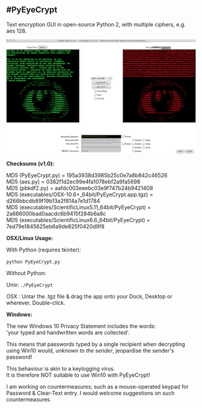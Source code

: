 #**PyEyeCrypt**
---

Text encryption GUI in open-source Python 2, with multiple ciphers, e.g. aes 128.

![ScreenShot](screenshot.jpg)


**Checksums (v1.0):**

MD5 (PyEyeCrypt.py)                                       = 195a3938d3985b25c0e7a8b842c46526<br>
MD5 (aes.py)                                              = 0382f1d2ec99e4fa1078ebf2a9fa5698<br>
MD5 (pbkdf2.py)                                           = aafdc003eeebc03e9f747b24b9421408<br>
MD5 (executables/OSX-10.6+_64bit/PyEyeCrypt.app.tgz)      = d266bbcdb89f19b13a2f814a7e1d1784<br>
MD5 (executables/ScientificLinux5.11_64bit/PyEyeCrypt)    = 2a686000bad0aacdc6b9415f284b6a8c<br>
MD5 (executables/ScientificLinux6.6_64bit/PyEyeCrypt)     = 7ed79e1845625eb6a9de825f0420d9f8<br>

**OSX/Linux Usage:**

With Python (requires tkinter):

```python PyEyeCrypt.py```

Without Python:

Unix: ```./PyEyeCrypt```

OSX : Untar the .tgz file & drag the app onto your Dock, Desktop or wherever. Double-click.

**Windows:**

The new Windows 10 Privacy Statement includes the words:<br>
'your typed and handwritten words are collected'.

This means that passwords typed by a single recipient when decrypting using
Win10 would, *unknown to the sender*, jeopardise the sender's password!

This behaviour is akin to a keylogging virus.<br>
It is therefore NOT suitable to use Win10 with PyEyeCrypt!

I am working on countermeasures; such as a mouse-operated keypad for Password & Clear-Text entry.
I would welcome suggestions on such countermeasures.

